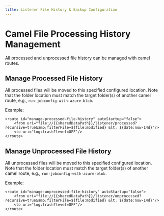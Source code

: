 ```yaml
---
title: Listener File History & Backup Configuration
---
```


# Camel File Processing History Management

All processed and unprocessed file history can be managed with camel routes.

## Manage Processed File History

All processed files will be moved to this specified configured location. Note that the folder location must match the target folder(s) of another camel route, e.g., <code>run&#8209;jobconfig&#8209;with&#8209;azure&#8209;blob</code>.

Example:
```
<route id="manage-processed-file-history" autoStartup="false">
    <from uri="file://{{sharedDataPath}}/listener/processed?recursive=true&amp;filterFile=${file:modified} &lt; ${date:now-14d}"/>
    <to uri="log:trash?level=OFF"/>
</route>
```

## Manage Unprocessed File History

All unprocessed files will be moved to this specified configured location. Note that the folder location must match the target folder(s) of another camel route, e.g., <code>run&#8209;jobconfig&#8209;with&#8209;azure&#8209;blob</code>.

Example:
```
<route id="manage-unprocessed-file-history" autoStartup="false">
    <from uri="file://{{sharedDataPath}}/listener/unprocessed?recursive=true&amp;filterFile=${file:modified} &lt; ${date:now-14d}"/>
    <to uri="log:trash?level=OFF"/>
</route>
```